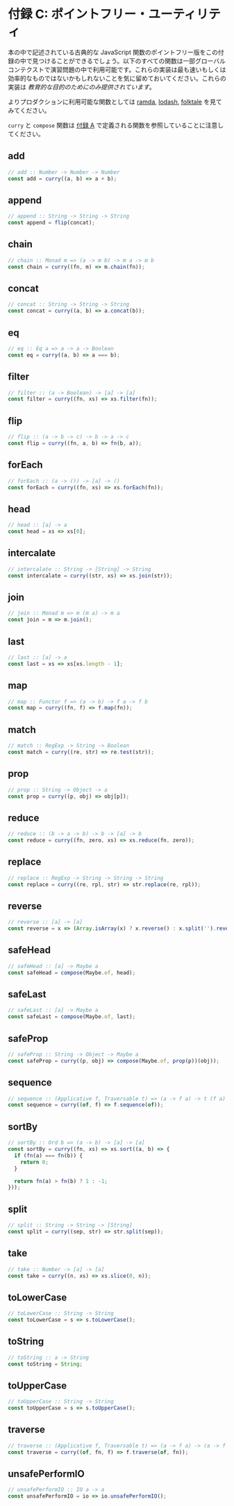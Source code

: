# 付録 C: ポイントフリー・ユーティリティ

本の中で記述されている古典的な JavaScript 関数のポイントフリー版をこの付録の中で見つけることができるでしょう。以下のすべての関数は一部グローバルコンテクストで演習問題の中で利用可能です。これらの実装は最も速いもしくは効率的なものではないかもしれないことを気に留めておいてください。これらの実装は *教育的な目的のためにのみ提供されています*。

よりプロダクションに利用可能な関数としては [ramda](https://ramdajs.com/), [lodash](https://lodash.com/), [folktale](http://folktale.origamitower.com/) を見てみてください。

`curry` と `compose` 関数は [付録 A](./appendix_a-ja.md) で定義される関数を参照していることに注意してください。

## add

```js
// add :: Number -> Number -> Number
const add = curry((a, b) => a + b);
```

## append

```js
// append :: String -> String -> String
const append = flip(concat);
```

## chain

```js
// chain :: Monad m => (a -> m b) -> m a -> m b
const chain = curry((fn, m) => m.chain(fn));
```

## concat

```js
// concat :: String -> String -> String
const concat = curry((a, b) => a.concat(b));
```

## eq

```js
// eq :: Eq a => a -> a -> Boolean
const eq = curry((a, b) => a === b);
```

## filter

```js
// filter :: (a -> Boolean) -> [a] -> [a]
const filter = curry((fn, xs) => xs.filter(fn));
```

## flip

```js
// flip :: (a -> b -> c) -> b -> a -> c
const flip = curry((fn, a, b) => fn(b, a));
```

## forEach

```js
// forEach :: (a -> ()) -> [a] -> ()
const forEach = curry((fn, xs) => xs.forEach(fn));
```

## head

```js
// head :: [a] -> a
const head = xs => xs[0];
```

## intercalate

```js
// intercalate :: String -> [String] -> String
const intercalate = curry((str, xs) => xs.join(str));
```

## join

```js
// join :: Monad m => m (m a) -> m a
const join = m => m.join();
```

## last

```js
// last :: [a] -> a
const last = xs => xs[xs.length - 1];
```

## map

```js
// map :: Functor f => (a -> b) -> f a -> f b
const map = curry((fn, f) => f.map(fn));
```

## match

```js
// match :: RegExp -> String -> Boolean
const match = curry((re, str) => re.test(str));
```

## prop

```js
// prop :: String -> Object -> a
const prop = curry((p, obj) => obj[p]);
```

## reduce

```js
// reduce :: (b -> a -> b) -> b -> [a] -> b
const reduce = curry((fn, zero, xs) => xs.reduce(fn, zero));
```

## replace

```js
// replace :: RegExp -> String -> String -> String
const replace = curry((re, rpl, str) => str.replace(re, rpl));
```

## reverse

```js
// reverse :: [a] -> [a]
const reverse = x => (Array.isArray(x) ? x.reverse() : x.split('').reverse().join(''));
```

## safeHead

```js
// safeHead :: [a] -> Maybe a
const safeHead = compose(Maybe.of, head);
```

## safeLast

```js
// safeLast :: [a] -> Maybe a
const safeLast = compose(Maybe.of, last);
```

## safeProp

```js
// safeProp :: String -> Object -> Maybe a
const safeProp = curry((p, obj) => compose(Maybe.of, prop(p))(obj));
```

## sequence

```js
// sequence :: (Applicative f, Traversable t) => (a -> f a) -> t (f a) -> f (t a)
const sequence = curry((of, f) => f.sequence(of));
```

## sortBy

```js
// sortBy :: Ord b => (a -> b) -> [a] -> [a]
const sortBy = curry((fn, xs) => xs.sort((a, b) => {
  if (fn(a) === fn(b)) {
    return 0;
  }

  return fn(a) > fn(b) ? 1 : -1;
}));
```

## split

```js
// split :: String -> String -> [String]
const split = curry((sep, str) => str.split(sep));
```

## take

```js
// take :: Number -> [a] -> [a]
const take = curry((n, xs) => xs.slice(0, n));
```

## toLowerCase

```js
// toLowerCase :: String -> String
const toLowerCase = s => s.toLowerCase();
```

## toString

```js
// toString :: a -> String
const toString = String;
```

## toUpperCase

```js
// toUpperCase :: String -> String
const toUpperCase = s => s.toUpperCase();
```

## traverse

```js
// traverse :: (Applicative f, Traversable t) => (a -> f a) -> (a -> f b) -> t a -> f (t b)
const traverse = curry((of, fn, f) => f.traverse(of, fn));
```

## unsafePerformIO

```js
// unsafePerformIO :: IO a -> a
const unsafePerformIO = io => io.unsafePerformIO();
```
